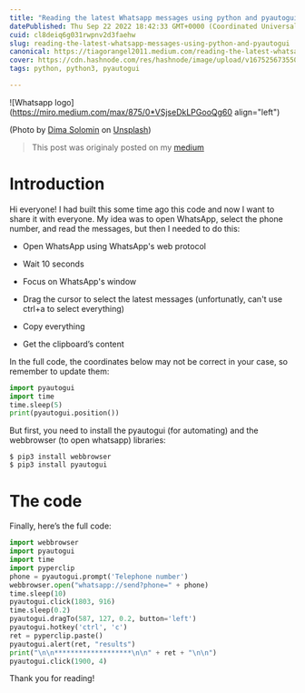 ```yaml
---
title: "Reading the latest Whatsapp messages using python and pyautogui"
datePublished: Thu Sep 22 2022 18:42:33 GMT+0000 (Coordinated Universal Time)
cuid: cl8deiq6g031rwpnv2d3faehw
slug: reading-the-latest-whatsapp-messages-using-python-and-pyautogui
canonical: https://tiagorangel2011.medium.com/reading-the-latest-whatsapp-messages-with-python-79d7f754b36
cover: https://cdn.hashnode.com/res/hashnode/image/upload/v1675256735502/4755cbfa-3c3c-4a6e-80f6-ec8d41c5536b.png
tags: python, python3, pyautogui

---
```


![Whatsapp logo](https://miro.medium.com/max/875/0*VSjseDkLPGooQg60 align="left")

(Photo by [Dima Solomin](https://unsplash.com/@solomin_d?utm_source=medium&utm_medium=referral) on [Unsplash](https://unsplash.com/?utm_source=medium&utm_medium=referral))

> This post was originaly posted on my [medium](https://tiagorangel2011.medium.com/reading-the-latest-whatsapp-messages-with-python-79d7f754b36)

# Introduction

Hi everyone! I had built this some time ago this code and now I want to share it with everyone. My idea was to open WhatsApp, select the phone number, and read the messages, but then I needed to do this:

* Open WhatsApp using WhatsApp's web protocol
    
* Wait 10 seconds
    
* Focus on WhatsApp's window
    
* Drag the cursor to select the latest messages (unfortunatly, can't use ctrl+a to select everything)
    
* Copy everything
    
* Get the clipboard’s content
    

In the full code, the coordinates below may not be correct in your case, so remember to update them:

```python
import pyautogui  
import time  
time.sleep(5)  
print(pyautogui.position())
```

But first, you need to install the pyautogui (for automating) and the webbrowser (to open whatsapp) libraries:

```plaintext
$ pip3 install webbrowser  
$ pip3 install pyautogui
```

# The code

Finally, here’s the full code:

```python
import webbrowser
import pyautogui
import time
import pyperclip
phone = pyautogui.prompt('Telephone number')
webbrowser.open("whatsapp://send?phone=" + phone)
time.sleep(10)
pyautogui.click(1803, 916)
time.sleep(0.2)
pyautogui.dragTo(587, 127, 0.2, button='left')
pyautogui.hotkey('ctrl', 'c')
ret = pyperclip.paste()
pyautogui.alert(ret, "results")
print("\n\n*******************\n\n" + ret + "\n\n")
pyautogui.click(1900, 4)
```

Thank you for reading!